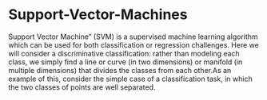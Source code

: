 # Support-Vector-Machines

Support Vector Machine” (SVM) is a supervised machine learning algorithm which can be used for both classification or regression challenges. Here we will consider a discriminative classification: rather than modeling each class, we simply find a line or curve (in two dimensions) or manifold (in multiple dimensions) that divides the classes from each other.As an example of this, consider the simple case of a classification task, in which the two classes of points are well separated.
